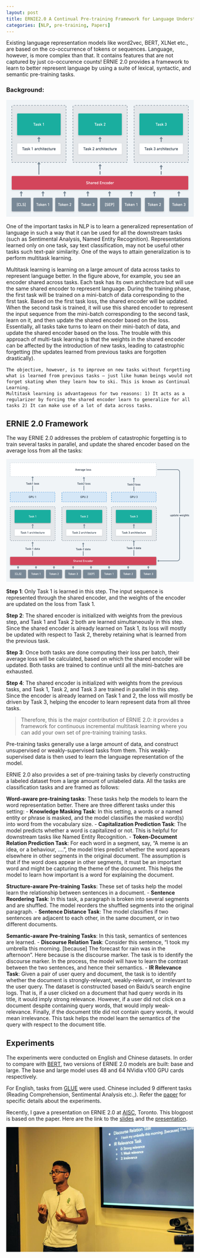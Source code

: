 ```yaml
---
layout: post
title: ERNIE2.0 A Continual Pre-training Framework for Language Understanding
categories: [NLP, pre-training, Papers]
---
```


Existing language representation models like word2vec, BERT, XLNet etc., are based on the co-occurrence of tokens or sequences. Language, however, is more complex than that. It contains features that are not captured by just co-occurence counts! ERNIE 2.0 provides a framework to learn to better represent language by using a suite of lexical, syntactic, and semantic pre-training tasks.

### Background:

![alt text](/images/ernie2.png "Multitask Learning")

One of the important tasks in NLP is to learn a generalized representation of language in such a way that it can be used for all the downstream tasks (such as Sentimental Analysis, Named Entity Recognition). Representations learned only on one task, say text classification, may not be useful other tasks such text-pair similarity. One of the ways to attain generalization is to perform multitask learning.

Multitask learning is learning on a large amount of data across tasks to represent language better. In the figure above, for example, you see an encoder shared across tasks. Each task has its own architecture but will use the same shared encoder to represent language. During the training phase, the first task will be trained on a mini-batch of data corresponding to the first task. Based on the first task loss, the shared encoder will be updated. When the second task is trained, it will use this shared encoder to represent the input sequence from the mini-batch corresponding to the second task, learn on it, and then update the shared encoder based on the loss. Essentially, all tasks take turns to learn on their mini-batch of data, and update the shared encoder based on the loss. The trouble with this approach of multi-task learning is that the weights in the shared encoder can be affected by the introduction of new tasks, leading to catastrophic forgetting (the updates learned from previous tasks are forgotten drastically).

~~~~
The objective, however, is to improve on new tasks without forgetting what is learned from previous tasks — just like human beings would not forget skating when they learn how to ski. This is known as Continual Learning.
Multitask learning is advantageous for two reasons: 1) It acts as a regularizer by forcing the shared encoder learn to generalize for all tasks 2) It can make use of a lot of data across tasks.
~~~~

## ERNIE 2.0 Framework

The way ERNIE 2.0 addresses the problem of catastrophic forgetting is to train several tasks in parallel, and update the shared encoder based on the average loss from all the tasks:

![alt text](/images/ernie-sequential-mlt.png "Sequential Multitask Learning")

**Step 1**: Only Task 1 is learned in this step. The input sequence is represented through the shared encoder, and the weights of the encoder are updated on the loss from Task 1.

**Step 2**: The shared encoder is initialized with weights from the previous step, and Task 1 and Task 2 both are learned simultaneously in this step. Since the shared encoder is already learned on Task 1, its loss will mostly be updated with respect to Task 2, thereby retaining what is learned from the previous task.

**Step 3**: Once both tasks are done computing their loss per batch, their average loss will be calculated, based on which the shared encoder will be updated. Both tasks are trained to continue until all the mini-batches are exhausted.

**Step 4**: The shared encoder is initialized with weights from the previous tasks, and Task 1, Task 2, and Task 3 are trained in parallel in this step. Since the encoder is already learned on Task 1 and 2, the loss will mostly be driven by Task 3, helping the encoder to learn represent data from all three tasks.

>Therefore, this is the major contribution of ERNIE 2.0: it provides a framework for continuous incremental multitask learning where you can add your own set of pre-training training tasks.


Pre-training tasks generally use a large amount of data, and construct unsupervised or weakly-supervised tasks from them. This weakly-supervised data is then used to learn the language representation of the model.

ERNIE 2.0 also provides a set of pre-training tasks by cleverly constructing a labeled dataset from a large amount of unlabeled data. All the tasks are classification tasks and are framed as follows:

**Word-aware pre-training tasks**: These tasks help the models to learn the word representation better. There are three different tasks under this setting:
    - **Knowledge Masking Task**: In this setting, a words or a named entity or phrase is masked, and the model classifies the masked  word(s) into word from the vocabulary size.
    - **Capitalization Prediction Task**: The model predicts whether a word is capitalized or not. This is helpful for downstream tasks like Named Entity Recognition.
    - **Token-Document Relation Prediction Task**: For each word in a segment, say, “A meme is an idea, or a behaviour, ….”, the model tries predict whether the word appears elsewhere in other segments in the original document. The assumption is that if the word does appear in other segments, it must be an important word and might be capturing the theme of the document. This helps the model to learn how important is a word for explaining the document.

**Structure-aware Pre-training Tasks**: These set of tasks help the model learn the relationship between sentences in a document.
    - **Sentence Reordering Task**: In this task, a paragraph is broken into several segments and are shuffled. The model reorders the shuffled segments into the original paragraph.
    - **Sentence Distance Task**: The model classifies if two sentences are adjacent to each other, in the same document, or in two different documents.

**Semantic-aware Pre-training Tasks**: In this task, semantics of sentences are learned.
    - **Discourse Relation Task**: Consider this sentence, “I took my umbrella this morning. [because] The forecast for rain was in the afternoon”. Here because is the discourse marker. The task is to identify the discourse marker. In the process, the model will have to learn the contrast between the two sentences, and hence their semantics.
    - **IR Relevance Task**: Given a pair of user query and document, the task is to identify whether the document is strongly-relevant, weakly-relevant, or irrelevant to the user query. The dataset is constructed based on Baidu’s search engine logs. That is, if a user clicked on a document that had query words in its title, it would imply strong relevance. However, if a user did not click on a document despite containing query words, that would imply weak-relevance. Finally, if the document title did not contain query words, it would mean irrelevance. This task helps the model learn the semantics of the query with respect to the document title.

## Experiments
The experiments were conducted on English and Chinese datasets. In order to compare with [BERT](https://arxiv.org/pdf/1810.04805.pdf), two versions of ERNIE 2.0 models are built: base and large. The base and large model uses 48 and 64 NVidia v100 GPU cards respectively.

For English, tasks from [GLUE](https://gluebenchmark.com/leaderboard/) were used. Chinese included 9 different tasks (Reading Comprehension, Sentimental Analysis etc.,). Refer the [paper](https://arxiv.org/pdf/1907.12412.pdf) for specific details about the experiments.


Recently, I gave a presentation on ERNIE 2.0 at [AISC](ai.science), Toronto. This blogpost is based on the paper. Here are the link to the [slides](https://docs.google.com/presentation/d/13HI9YwkZRLhBErElrNAmmWRx9QijveXOorS6p9r7TIA/edit) and the [presentation](https://www.youtube.com/watch?v=8K1IX7VJ5Fc).

![alt text](/images/ernie-royal.jpeg)